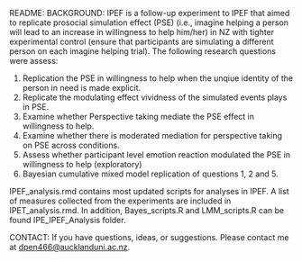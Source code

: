 README:
BACKGROUND: 
IPEF is a follow-up experiment to IPEF that aimed to replicate prosocial simulation effect (PSE) (i.e., imagine helping a person will lead to an increase in willingness to help him/her) in NZ with tighter experimental control (ensure that participants are simulating a different person on each imagine helping trial). The following research questions were assess:

1. Replication the PSE in willingness to help when the unqiue identity of the person in need is made explicit.
2. Replicate the modulating effect vividness of the simulated events plays in PSE.
3. Examine whether Perspective taking mediate the PSE effect in willingness to help.
4. Examine whether there is moderated mediation for perspective taking on PSE across conditions.
5. Assess whether participant level emotion reaction modulated the PSE in willingness to help (exploratory)
6. Bayesian cumulative mixed model replication of questions 1, 2 and 5.

IPEF_analysis.rmd contains most updated scripts for analyses in IPEF. A list of measures collected from the experiments are included in IPET_analysis.rmd. In addition, Bayes_scripts.R and LMM_scripts.R can be found IPE_IPEF_Analysis folder.

CONTACT: 
If you have questions, ideas, or suggestions. Please contact me at dpen466@aucklanduni.ac.nz.
